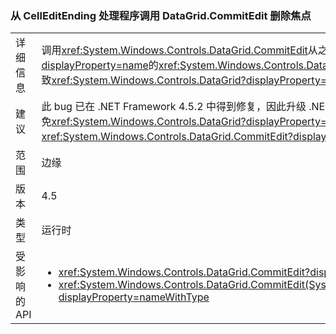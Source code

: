 ### <a name="calling-datagridcommitedit-from-a-celleditending-handler-drops-focus"></a>从 CellEditEnding 处理程序调用 DataGrid.CommitEdit 删除焦点

|   |   |
|---|---|
|详细信息|调用<xref:System.Windows.Controls.DataGrid.CommitEdit>从之一<xref:System.Windows.Controls.DataGrid?displayProperty=name>的<xref:System.Windows.Controls.DataGrid.CellEditEnding?displayProperty=name>事件处理程序会导致<xref:System.Windows.Controls.DataGrid?displayProperty=name>失去焦点。|
|建议|此 bug 已在 .NET Framework 4.5.2 中得到修复，因此升级 .NET Framework 可避免出现此问题。 或者，可通过显式重新选择避免<xref:System.Windows.Controls.DataGrid?displayProperty=name>之后调用<xref:System.Windows.Controls.DataGrid.CommitEdit?displayProperty=name>。|
|范围|边缘|
|版本|4.5|
|类型|运行时|
|受影响的 API|<ul><li><xref:System.Windows.Controls.DataGrid.CommitEdit?displayProperty=nameWithType></li><li><xref:System.Windows.Controls.DataGrid.CommitEdit(System.Windows.Controls.DataGridEditingUnit,System.Boolean)?displayProperty=nameWithType></li></ul>|

